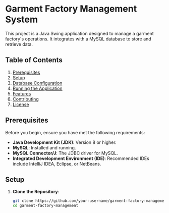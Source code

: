 # Garment Factory Management System

This project is a Java Swing application designed to manage a garment factory's operations. It integrates with a MySQL database to store and retrieve data.

## Table of Contents
1. [Prerequisites](#prerequisites)
2. [Setup](#setup)
3. [Database Configuration](#database-configuration)
4. [Running the Application](#running-the-application)
5. [Features](#features)
6. [Contributing](#contributing)
7. [License](#license)

## Prerequisites

Before you begin, ensure you have met the following requirements:
- **Java Development Kit (JDK)**: Version 8 or higher.
- **MySQL**: Installed and running.
- **MySQL Connector/J**: The JDBC driver for MySQL.
- **Integrated Development Environment (IDE)**: Recommended IDEs include IntelliJ IDEA, Eclipse, or NetBeans.

## Setup

1. **Clone the Repository**:
   ```bash
   git clone https://github.com/your-username/garment-factory-management.git
   cd garment-factory-management